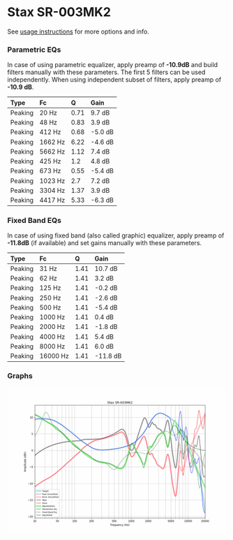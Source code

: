# Stax SR-003MK2
See [usage instructions](https://github.com/jaakkopasanen/AutoEq#usage) for more options and info.

### Parametric EQs
In case of using parametric equalizer, apply preamp of **-10.9dB** and build filters manually
with these parameters. The first 5 filters can be used independently.
When using independent subset of filters, apply preamp of **-10.9 dB**.

| Type    | Fc      |    Q | Gain    |
|:--------|:--------|:-----|:--------|
| Peaking | 20 Hz   | 0.71 | 9.7 dB  |
| Peaking | 48 Hz   | 0.83 | 3.9 dB  |
| Peaking | 412 Hz  | 0.68 | -5.0 dB |
| Peaking | 1662 Hz | 6.22 | -4.6 dB |
| Peaking | 5662 Hz | 1.12 | 7.4 dB  |
| Peaking | 425 Hz  | 1.2  | 4.8 dB  |
| Peaking | 673 Hz  | 0.55 | -5.4 dB |
| Peaking | 1023 Hz | 2.7  | 7.2 dB  |
| Peaking | 3304 Hz | 1.37 | 3.9 dB  |
| Peaking | 4417 Hz | 5.33 | -6.3 dB |

### Fixed Band EQs
In case of using fixed band (also called graphic) equalizer, apply preamp of **-11.8dB**
(if available) and set gains manually with these parameters.

| Type    | Fc       |    Q | Gain     |
|:--------|:---------|:-----|:---------|
| Peaking | 31 Hz    | 1.41 | 10.7 dB  |
| Peaking | 62 Hz    | 1.41 | 3.2 dB   |
| Peaking | 125 Hz   | 1.41 | -0.2 dB  |
| Peaking | 250 Hz   | 1.41 | -2.6 dB  |
| Peaking | 500 Hz   | 1.41 | -5.4 dB  |
| Peaking | 1000 Hz  | 1.41 | 0.4 dB   |
| Peaking | 2000 Hz  | 1.41 | -1.8 dB  |
| Peaking | 4000 Hz  | 1.41 | 5.4 dB   |
| Peaking | 8000 Hz  | 1.41 | 6.0 dB   |
| Peaking | 16000 Hz | 1.41 | -11.8 dB |

### Graphs
![](./Stax%20SR-003MK2.png)